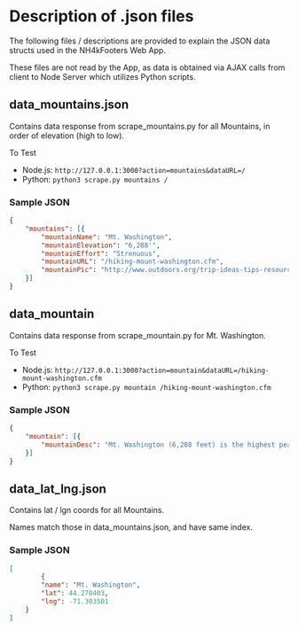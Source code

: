 # Description of .json files

The following files / descriptions are provided to explain the JSON data structs used in the NH4kFooters Web App.

These files are not read by the App, as data is obtained via AJAX calls from client to Node Server which utilizes Python scripts.

## data_mountains.json

Contains data response from scrape_mountains.py for all Mountains, in order of elevation (high to low).

To Test
 * Node.js: `http://127.0.0.1:3000?action=mountains&dataURL=/`
 * Python: `python3 scrape.py mountains /`


### Sample JSON

```json
{
	"mountains": [{
		"mountainName": "Mt. Washington",
		"mountainElevation": "6,288'",
		"mountainEffort": "Strenuous",
		"mountainURL": "/hiking-mount-washington.cfm",
		"mountainPic": "http://www.outdoors.org/trip-ideas-tips-resources/plan-your-trip/nh-4000-footers/story-images/images/Washington-StoryImage_2.jpg"
	}]
}
```


## data_mountain

Contains data response from scrape_mountain.py for Mt. Washington.

To Test
 * Node.js: `http://127.0.0.1:3000?action=mountain&dataURL=/hiking-mount-washington.cfm`
 * Python: `python3 scrape.py mountain /hiking-mount-washington.cfm`


### Sample JSON

```json
{
	"mountain": [{
		"mountainDesc": "Mt. Washington (6,288 feet) is the highest peak east of the Mississippi River and north of the Carolinas. The upper part of the mountain has a climate similar to that of northern Labrador and supports a variety of alpine flora and fauna."
	}]
}
```


## data_lat_lng.json

Contains lat / lgn coords for all Mountains.

Names match those in data_mountains.json, and have same index.


### Sample JSON

```json
[
        {
		"name": "Mt. Washington",
		"lat": 44.270403,
		"lng": -71.303501
	}
]
```
